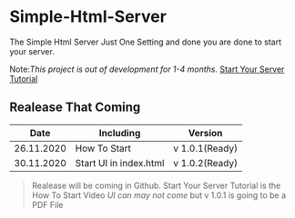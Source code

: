 # Simple-Html-Server
The Simple Html Server Just One Setting and done you are done to start your server.


Note:*This project is out of development for 1-4 months.*
[Start Your Server Tutorial](https://youtu.be/sKnVNtQiLz0)


## Realease That Coming

| Date | Including|Version|
|--|--|--|
|26.11.2020|How To Start|v 1.0.1(Ready)|
|30.11.2020|Start UI in index.html|v 1.0.2(Ready)|

>Realease will be coming in Github.
>Start Your Server Tutorial is the How To Start Video  *UI can may not come* but v 1.0.1 is going to be a PDF File
